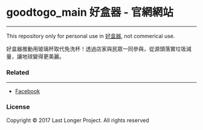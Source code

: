 # goodtogo_main 好盒器 - 官網網站
-------------
This repository only for personal use in [好盒器](http://goodtogo.com.tw), not commerical use.

好盒器推動用玻璃杯取代免洗杯！透過店家與民眾一同參與，從源頭落實垃圾減量，讓地球變得更美麗。


### Related
-------------
- [Facebook](https://www.facebook.com/good.to.go.tw/)

### License

Copyright © 2017 Last Longer Project. All rights reserved
